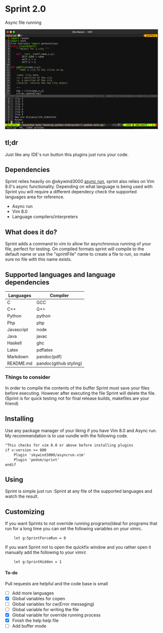 # Sprint 2.0
Async file running

![Screenshot](doc/pic1.png)

## tl;dr
Just like any IDE's run button this plugins just runs your code.

## Dependencies
Sprint relies heavily on @skywind3000 [async run](https://github.com/skywind3000/asyncrun.vim), sprint also relies on Vim 8.0's async functionality. Depending on what language is being used with Sprint you will require a different dependecy check the supported languages area for reference.

- Async run
- Vim 8.0
- Language compilers/interpreters

## What does it do?
Sprint adds a command to vim to allow for asynchronous running of your file, perfect for testing. On compiled formats sprint will compile to the default name or use the "sprintFile" name to create a file to run, so make sure no file with this name exists.

## Supported languages and language dependencies

|Languages  | Compiler|
|-----------|---------|
|C          |GCC      |
|C++        |G++      |
|Python     |python   |
|Php        |php      |
|Javascript |node     |
|Java       |javac    |
|Haskell    |ghc      |
|Latex      |pdflatex |
|Markdown   |pandoc(pdf)|
|README.md  |pandoc(github styling)|

### Things to consider
In order to compile the contents of the buffer Sprint must save your files before executing. However after executing the file Sprint will delete the file.(Sprint is for quick testing not for final release builds, makefiles are your friend)

## Installing
Use any package manager of your liking if you have Vim 8.0 and Async run. My recommendation is to use vundle with the following code.
```vimL
"This checks for vim 8.0 or above before installing plugins
if v:version >= 800
    Plugin 'skywind3000/asyncrun.vim'
    Plugin 'pedsm/sprint'
endif
```

## Using
Sprint is simple just run :Sprint at any file of the supported languages and watch the result.

## Customizing
If you want Sprints to not override running programs(Ideal for programs that run for a long time you can set the following variables on your vimrc.
``` vimL
    let g:SprintForceRun = 0
```
If you want Sprint not to open the quickfix window and you rather open it manually add the following to your vimrc
``` vimL
    let g:SprintHidden = 1
```


#### To-do
Pull requests are helpful and the code base is small
  - [ ] Add more languages
  - [x] Global variables for copen
  - [ ] Global variables for cw(Error messaging)
  - [ ] Global variable for writing the file
  - [x] Global variable for override running process
  - [x] Finish the help help file
  - [ ] Add buffer mode
